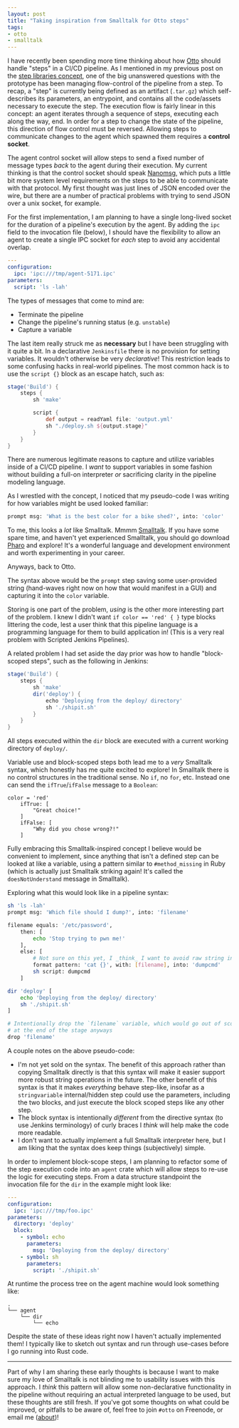 ```yaml
---
layout: post
title: "Taking inspiration from Smalltalk for Otto steps"
tags:
- otto
- smalltalk
---
```



I have recently been spending more time thinking about how
[Otto](https://github.com/rtyler/otto) should handle "steps" in a CI/CD
pipeline. As I mentioned in my previous post on the [step libraries
concept](/2020/10/18/otto-steps.html), one of the big unanswered questions with
the prototype has been managing flow-control of the pipeline from a step. To
recap, a "step" is currently being defined as an artifact (`.tar.gz`) which
self-describes its parameters, an entrypoint, and contains all the code/assets
necessary to execute the step. The execution flow is fairly linear in this
concept: an agent iterates through a sequence of steps, executing each along
the way, end. In order for a step to change the state of the pipeline, this
direction of flow control must be reversed. Allowing steps to communicate changes
to the agent which spawned them requires a **control socket**.


The agent control socket will allow steps to send a fixed number of message
types _back_ to the agent during their execution. My current thinking is that
the control socket should speak [Nanomsg](https://nanomsg.org/), which puts a
little bit more system level requirements on the steps to be able to
communicate with that protocol. My first thought was just lines of JSON encoded
over the wire, but there are a number of practical problems with trying to send
JSON over a unix socket, for example.

For the first implementation, I am planning to have a single long-lived socket
for the duration of a pipeline's execution by the agent. By adding the `ipc`
field to the invocation file (below), I should have the flexibility to allow an
agent to create a single IPC socket for _each_ step to avoid any accidental
overlap.

```yaml
---
configuration:
  ipc: 'ipc:///tmp/agent-5171.ipc'
parameters:
  script: 'ls -lah'
```

The types of messages that come to mind are:

* Terminate the pipeline
* Change the pipeline's running status (e.g. `unstable`)
* Capture a variable

The last item really struck me as **necessary** but I have been struggling with
it quite a bit. In a declarative `Jenkinsfile` there is no provision for
setting variables. It wouldn't otherwise be very _declarative_! This
restriction leads to some confusing hacks in real-world pipelines. The most
common hack is to use the `script {}` block as an escape hatch, such as:

```groovy
stage('Build') {
    steps {
        sh 'make'

        script {
            def output = readYaml file: 'output.yml'
            sh "./deploy.sh ${output.stage}"
        }
    }
}
```

There are numerous legitimate reasons to capture and utilize variables inside
of a CI/CD pipeline. I _want_ to support variables in some fashion without
building a full-on interpreter _or_ sacrificing clarity in the pipeline
modeling language.

As I wrestled with the concept, I noticed that my pseudo-code I was writing for
how variables might be used looked familiar:

```bash
prompt msg: 'What is the best color for a bike shed?', into: 'color'
```

To me, this looks a _lot_ like Smalltalk. Mmmm
[Smalltalk](https://en.wikipedia.org/wiki/Smalltalk). If you have some spare
time, and haven't yet experienced Smalltalk, you should go download
[Pharo](https://pharo.org/) and explore! It's a wonderful language and
development environment and worth experimenting in your career.

Anyways, back to Otto.

The syntax above would be the `prompt` step saving some user-provided string
(hand-waves right now on how that would manifest in a GUI) and capturing it
into the `color` variable.

Storing is one part of the problem, _using_ is the other more interesting part
of the problem. I knew I didn't want `if color == 'red' { }` type blocks
littering the code, lest a user think that this pipeline language is a
programming language for them to build application in! (This is a very real
problem with Scripted Jenkins Pipelines).

A related problem I had set aside the day prior was how to handle "block-scoped
steps", such as the following in Jenkins:

```groovy
stage('Build') {
    steps {
        sh 'make'
        dir('deploy') {
            echo 'Deploying from the deploy/ directory'
            sh './shipit.sh'
        }
    }
}
```

All steps executed within the `dir` block are executed with a current working
directory of `deploy/`.

Variable use and block-scoped steps both lead me to a _very_ Smalltalk syntax,
which honestly has me quite excited to explore! In Smalltalk there is no control
structures in the traditional sense. No `if`, no `for`, etc. Instead one can
send the `ifTrue`/`ifFalse` message to a `Boolean`:

```smalltalk
color = 'red'
    ifTrue: [
        "Great choice!"
    ]
    ifFalse: [
        "Why did you chose wrong?!"
    ]
```


Fully embracing this Smalltalk-inspired concept I believe would be convenient
to implement, since anything that isn't a defined step can be looked at like a
variable, using a pattern similar to `#method_missing` in Ruby (which is
actually just Smalltalk striking again! It's called the `doesNotUnderstand`
message in Smalltalk).

Exploring what this would look like in a pipeline syntax:

```bash
sh 'ls -lah'
prompt msg: 'Which file should I dump?', into: 'filename'

filename equals: '/etc/password',
    then: [
        echo 'Stop trying to pwn me!'
    ],
    else: [
        # Not sure on this yet, I _think_ I want to avoid raw string interpolation syntax
        format pattern: 'cat {}', with: [filename], into: 'dumpcmd'
        sh script: dumpcmd
    ]

dir 'deploy' [
    echo 'Deploying from the deploy/ directory'
    sh './shipit.sh'
]

# Intentionally drop the `filename` variable, which would go out of scope
# at the end of the stage anyways
drop 'filename'
```

A couple notes on the above pseudo-code:

* I'm not yet sold on the syntax. The benefit of this approach rather than
  copying Smalltalk directly is that this syntax will make it easier support
  more robust string operations in the future. The other benefit of
  this syntax is that it makes _everything_ behave step-like, insofar as a
  `stringvariable` internal/hidden step could use the parameters, including the
  two blocks, and just execute the block scoped steps like any other step.
* The block syntax is intentionally _different_ from the directive syntax (to use Jenkins
  terminology) of curly braces I _think_ will help make the code more readable.
* I don't want to actually implement a full Smalltalk interpreter here, but I am
  liking that the syntax does keep things (subjectively) simple.


In order to implement block-scope steps, I am planning to refactor some of the
step execution code into an `agent` crate which will allow steps to re-use the
logic for executing steps. From a data structure standpoint the invocation file
for the `dir` in the example might look like:

```yaml
---
configuration:
  ipc: 'ipc:///tmp/foo.ipc'
parameters:
  directory: 'deploy'
  block:
    - symbol: echo
      parameters:
        msg: 'Deploying from the deploy/ directory'
    - symbol: sh
      parameters:
        script: './shipit.sh'
```

At runtime the process tree on the agent machine would look something like:

```
.
└── agent
    └── dir
        └── echo
```


Despite the state of these ideas right now I haven't actually implemented them!
I typically like to sketch out syntax and run through use-cases before I go
running into Rust code.

---

Part of why I am sharing these early thoughts is because I want to make sure my
love of Smalltalk is not blinding me to usability issues with this approach. I
_think_ this pattern will allow some non-declarative functionality in the
pipeline without requiring an actual interpreted language to be used, but these
thoughts are still fresh. If you've got some thoughts on what could be
improved, or pitfalls to be aware of, feel free to join `#otto` on Freenode, or
email me ([about](/about))!
